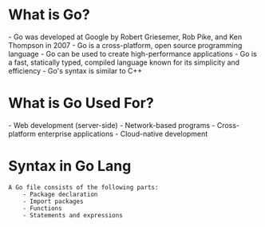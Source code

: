 <h1>What is Go?</h1>
    - Go was developed at Google by Robert Griesemer, Rob Pike, and Ken Thompson in 2007
    - Go is a cross-platform, open source programming language
    - Go can be used to create high-performance applications
    - Go is a fast, statically typed, compiled language known for its simplicity and efficiency
    - Go's syntax is similar to C++


<h1>What is Go Used For?</h1>
    - Web development (server-side)
    - Network-based programs
    - Cross-platform enterprise applications
    - Cloud-native development

<h1>Syntax in Go Lang</h1>

    A Go file consists of the following parts:
        - Package declaration
        - Import packages
        - Functions
        - Statements and expressions